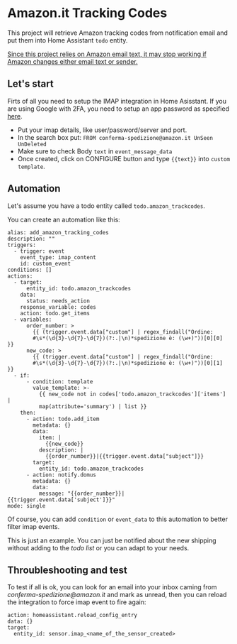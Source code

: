 # Amazon.it Tracking Codes
This project will retrieve Amazon tracking codes from notification email and put them into Home Assistant ```todo``` entity.

<ins>Since this project relies on Amazon email text, it may stop working if Amazon changes either email text or sender.<ins>

## Let's start
Firts of all you need to setup the IMAP integration in Home Asisstant. If you are using Google with 2FA, you need to setup an app password as specified [here](https://www.home-assistant.io/integrations/imap/).

- Put your imap details, like user/password/server and port.
- In the search box put:  ```FROM conferma-spedizione@amazon.it UnSeen UnDeleted```
- Make sure to check Body ```text``` in ```event_message_data```
- Once created, click on CONFIGURE button and type ```{{text}}``` into ```custom template```.

## Automation
Let's assume you have a todo entity called ```todo.amazon_trackcodes```.

You can create an automation like this:

```
alias: add_amazon_tracking_codes
description: ""
triggers:
  - trigger: event
    event_type: imap_content
    id: custom_event
conditions: []
actions:
  - target:
      entity_id: todo.amazon_trackcodes
    data:
      status: needs_action
    response_variable: codes
    action: todo.get_items
  - variables:
      order_number: >
        {{ (trigger.event.data["custom"] | regex_findall("Ordine:
        #\s*(\d{3}-\d{7}-\d{7})(?:.|\n)*spedizione è: (\w+)"))[0][0] }}
      new_code: >
        {{ (trigger.event.data["custom"] | regex_findall("Ordine:
        #\s*(\d{3}-\d{7}-\d{7})(?:.|\n)*spedizione è: (\w+)"))[0][1] }}
  - if:
      - condition: template
        value_template: >-
          {{ new_code not in codes['todo.amazon_trackcodes']['items'] |
          map(attribute='summary') | list }}
    then:
      - action: todo.add_item
        metadata: {}
        data:
          item: |
            {{new_code}}
          description: |
            {{order_number}}|{{trigger.event.data["subject"]}}
        target:
          entity_id: todo.amazon_trackcodes
      - action: notify.domus
        metadata: {}
        data:
          message: "{{order_number}}|{{trigger.event.data['subject']}}"
mode: single
```

Of course, you can add ```condition``` or ```event_data``` to this automation to better filter imap events.

This is just an example. You can just be notified about the new shipping without adding to the _todo list_ or you can adapt to your needs.

## Throubleshooting and test

To test if all is ok, you can look for an email into your inbox caming from _conferma-spedizione@amazon.it_ and mark as unread, then you can reload the integration to force imap event to fire again:

```
action: homeassistant.reload_config_entry
data: {}
target:
  entity_id: sensor.imap_<name_of_the_sensor_created>
```

